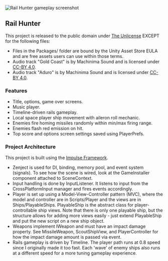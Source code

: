 ![Rail Hunter gameplay screenshot](https://i.imgur.com/GMvtQoS.jpg)

## Rail Hunter ##

This project is released to the public domain under [The Unlicense](https://github.com/Zesix/rail-hunter/blob/master/LICENSE) EXCEPT for the following files:
 * Files in the Packages/ folder are bound by the Unity Asset Store EULA and are free assets users can use within those terms.
 * Audio track "Gold Coast" is by Machinima Sound and is licensed under [CC-BY 4.0](https://creativecommons.org/licenses/by/4.0/).
 * Audio track "Aduro" is by Machinima Sound and is licensed under [CC-BY 4.0](https://creativecommons.org/licenses/by/4.0/).
 
### Features ###
 * Title, options, game over screens.
 * Music player.
 * Timeline-driven rails gameplay.
 * Local space player ship movement with aileron roll mechanic.
 * Enemies fire homing missiles randomly within min/max firing range.
 * Enemies flash red emission on hit.
 * Top score and options screen settings saved using PlayerPrefs.
 
### Project Architecture ###

This project is built using the [Impulse Framework](https://github.com/Zesix/Impulse).

 - Zenject is used for DI, binding, memory pool, and event system (signals). To see how the scene is wired, look at the GameInstaller component attached to SceneContext.
 - Input handling is done by InputListener. It listens to input from the CrossPlatformInput manager and fires events accordingly.
 - Player is set up using a Model-View-Controller pattern (MVC), where the model and controller are in Scripts/Player and the views are in Ships/PlayableShips. PlayableShip is the abstract class for player-controllable ship views.
Note that there is only one playable ship, but the structure allows for adding more views easily - just extend PlayableShip and put the new script on a new ship object.
 - Weapons implement IWeapon and must have an impact damage property. See MissileWeapon, ScoutShipView, and PlayerController for how the impact damage amount is passed via event.
 - Rails gameplay is driven by Timeline. The player path runs at 0.8 speed since I originally made it too fast. Each 'wave' of enemy ships also runs at a different speed for a more tuning gameplay experience.
